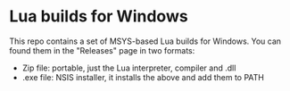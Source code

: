 # Lua builds for Windows

This repo contains a set of MSYS-based Lua builds for Windows. You can found them in the "Releases" page in two formats:

  * Zip file: portable, just the Lua interpreter, compiler and .dll
  * .exe file: NSIS installer, it installs the above and add them to PATH